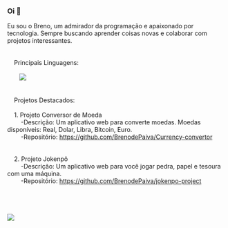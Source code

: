 ### Oi 👋

<!--
**BrenodePaiva/BrenodePaiva** is a ✨ _special_ ✨ repository because its `README.md` (this file) appears on your GitHub profile.

Here are some ideas to get you started:

- 🔭 I’m currently working on ...
- 🌱 I’m currently learning ...
- 👯 I’m looking to collaborate on ...
- 🤔 I’m looking for help with ...
- 💬 Ask me about ...
- 📫 How to reach me: ...
- 😄 Pronouns: ...
- ⚡ Fun fact: ...
-->
Eu sou o Breno, um admirador da programação e apaixonado por tecnologia. Sempre buscando aprender coisas novas e colaborar com projetos interessantes.
<br>
<br>
<br>
&nbsp; &nbsp; Principais Linguagens:<br><br>
&nbsp; &nbsp; &nbsp; &nbsp;<img src="https://github-readme-stats.vercel.app/api/top-langs/?username=BrenodePaiva&theme=blue-green">
<br>
<br>
<br>
&nbsp; &nbsp; Projetos Destacados:
<br>
<br>
&nbsp; &nbsp; 1. Projeto Conversor de Moeda<br>
&nbsp; &nbsp; &nbsp; &nbsp; -Descrição: Um aplicativo web para converte moedas. Moedas disponíveis: Real, Dolar, Libra, Bitcoin, Euro. <br>
&nbsp; &nbsp; &nbsp; &nbsp; -Repositório: https://github.com/BrenodePaiva/Currency-convertor
<br>
<br>
<br>
&nbsp; &nbsp; 2. Projeto Jokenpô<br>
&nbsp; &nbsp; &nbsp; &nbsp; -Descrição: Um aplicativo web para você jogar pedra, papel e tesoura com uma máquina.<br>
&nbsp; &nbsp; &nbsp; &nbsp; -Repositório: https://github.com/BrenodePaiva/jokenpo-project
<br>
<br>
<br>
<br>
<br>
<img src="https://github-readme-stats.vercel.app/api?username=BrenodePaiva&theme=blue-green">


